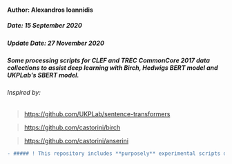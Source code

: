 #### Author: Alexandros Ioannidis
##### Date: 15 September 2020
##### Update Date: 27 November 2020
##### Some processing scripts for CLEF and TREC CommonCore 2017 data collections to assist deep learning with Birch, Hedwigs BERT model and UKPLab's SBERT model.


###### Inspired by: 
> https://github.com/UKPLab/sentence-transformers

> https://github.com/castorini/birch

> https://github.com/castorini/anserini

```diff
- ##### ! This repository includes **purposely** experimental scripts developed for different open-source (Information Retrieval and Deep Learning) projects. 
```
